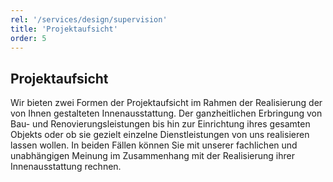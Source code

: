 ```yaml
---
rel: '/services/design/supervision'
title: 'Projektaufsicht'
order: 5
---
```

## **Projektaufsicht**
Wir bieten zwei Formen der Projektaufsicht im Rahmen der Realisierung der von Ihnen gestalteten Innenausstattung. Der ganzheitlichen Erbringung von  Bau- und Renovierungsleistungen bis hin zur Einrichtung  ihres gesamten Objekts  oder ob sie gezielt einzelne Dienstleistungen von uns realisieren lassen wollen. In beiden Fällen können Sie mit unserer fachlichen und unabhängigen Meinung   im Zusammenhang mit der Realisierung ihrer Innenausstattung rechnen.